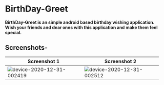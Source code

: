 # BirthDay-Greet

**BirthDay-Greet is an simple android based birthday wishing application. Wish your friends and dear ones with this application
and make them feel special.**

## Screenshots-

|**Screenshot 1** | **Screenshot 2** |
| ------------- | ------------- |
| ![device-2020-12-31-002419](https://user-images.githubusercontent.com/65030418/103375374-1affff80-4b00-11eb-800a-9dd313040110.png) | ![device-2020-12-31-002512](https://user-images.githubusercontent.com/65030418/103375384-205d4a00-4b00-11eb-93aa-82c438c28797.png) |




